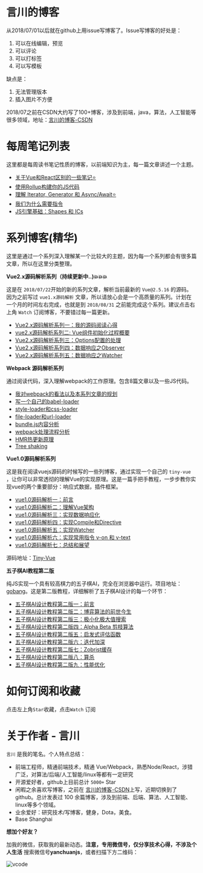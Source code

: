 # 言川的博客

从2018/07/01以后就在github上用issue写博客了。Issue写博客的好处是：

1. 可以在线编辑，预览
2. 可以评论
3. 可以打标签
4. 可以写模板

缺点是：

1. 无法管理版本
2. 插入图片不方便

2018/07之前在CSDN大约写了100+博客，涉及到前端，java，算法，人工智能等很多领域，地址：[言川的博客-CSDN](https://blog.csdn.net/lihongxun945?viewmode=contents)

# 每周笔记列表

这里都是每周读书笔记性质的博客，以前端知识为主，每一篇文章讲述一个主题。

- [关于Vue和React区别的一些笔记:star:](https://github.com/lihongxun945/myblog/issues/21)
- [使用Rollup构建你的JS代码](https://github.com/lihongxun945/myblog/issues/20)
- [理解 Iterator, Generator 和 Async/Await:star:](https://github.com/lihongxun945/myblog/issues/3)
- [我们为什么需要指令](https://github.com/lihongxun945/myblog/issues/2)
- [JS引擎基础：Shapes 和 ICs](https://github.com/lihongxun945/myblog/issues/1)


# 系列博客(精华)

这里是通过一个系列深入理解某一个比较大的主题，因为每一个系列都会有很多篇文章，所以在这里分类整理。

**Vue2.x源码解析系列（持续更新中..):boom::boom::boom:**

这是在 `2018/07/22`开始的新的系列文章，解析当前最新的 `Vue@2.5.16` 的源码。因为之前写过 `vue1.x源码解析` 文章，所以请放心会是一个高质量的系列。计划在一个月的时间左右完成，也就是到 `2018/08/31` 之前能完成这个系列。建议点击右上角 `Watch` 订阅博客，不要错过每一篇更新。

- [Vue2.x源码解析系列一：我的源码阅读心得](https://github.com/lihongxun945/myblog/issues/22)
- [vue2.x源码解析系列二: Vue组件初始化过程概要](https://github.com/lihongxun945/myblog/issues/23)
- [Vue2.x源码解析系列三：Options配置的处理](https://github.com/lihongxun945/myblog/issues/24)
- [Vue2.x源码解析系列四：数据响应之Observer](https://github.com/lihongxun945/myblog/issues/25)
- [Vue2.x源码解析系列五：数据响应之Watcher](https://github.com/lihongxun945/myblog/issues/27)

**Webpack 源码解析系列**

通过阅读代码，深入理解webpack的工作原理。包含8篇文章以及一些JS代码。

- [我对webpack的看法以及本系列文章的规划](https://github.com/lihongxun945/diving-into-webpack/blob/master/1-introduction.md)
- [写一个自己的babel-loader](https://github.com/lihongxun945/diving-into-webpack/blob/master/2-babel-loader.md)
- [style-loader和css-loader](https://github.com/lihongxun945/diving-into-webpack/blob/master/3-style-loader-and-css-loader.md)
- [file-loader和url-loader](https://github.com/lihongxun945/diving-into-webpack/blob/master/4-file-loader-and-url-loader.md)
- [bundle.js内容分析](https://github.com/lihongxun945/diving-into-webpack/blob/master/5-bundle.js.md)
- [webpack处理流程分析](https://github.com/lihongxun945/diving-into-webpack/blob/master/6-process-pipe-line.md)
- [HMR热更新原理](https://github.com/lihongxun945/diving-into-webpack/blob/master/7-hmr.md)
- [Tree shaking](https://github.com/lihongxun945/diving-into-webpack/blob/master/8-tree-shaking.md)

**Vue1.0源码解析系列**

这是我在阅读vuejs源码的时候写的一些列博客，通过实现一个自己的 `tiny-vue` ，让你可以非常透彻的理解Vue的实现原理。这是一篇手把手教程，一步步教你实现vue的两个重要部分：响应式数据，插件框架。

- [vue1.0源码解析一：前言](https://github.com/lihongxun945/myblog/issues/4)
- [vue1.0源码解析二：理解Vue架构](https://github.com/lihongxun945/myblog/issues/5)
- [vue1.0源码解析三：实现数据响应化](https://github.com/lihongxun945/myblog/issues/6)
- [vue1.0源码解析四：实现Compile和Directive](https://github.com/lihongxun945/myblog/issues/7)
- [vue1.0源码解析五：实现Watcher](https://github.com/lihongxun945/myblog/issues/8)
- [vue1.0源码解析六：实现常用指令 v-on 和 v-text](https://github.com/lihongxun945/myblog/issues/9)
- [vue1.0源码解析七：总结和展望](https://github.com/lihongxun945/myblog/issues/10)

源码地址：[Tiny-Vue](https://github.com/lihongxun945/tiny-vue)

**五子棋AI教程第二版**

纯JS实现一个具有较高棋力的五子棋AI，完全在浏览器中运行。项目地址： [gobang](http://gobang.light7.cn/)。这是第二版教程，详细解析了五子棋AI设计的每一个环节：

- [五子棋AI设计教程第二版一：前言](https://github.com/lihongxun945/myblog/issues/11)
- [五子棋AI设计教程第二版二：博弈算法的前世今生](https://github.com/lihongxun945/myblog/issues/12)
- [五子棋AI设计教程第二版三：极小化极大值搜索](https://github.com/lihongxun945/myblog/issues/13)
- [五子棋AI设计教程第二版四：Alpha Beta 剪枝算法](https://github.com/lihongxun945/myblog/issues/14)
- [五子棋AI设计教程第二版五：启发式评估函数](https://github.com/lihongxun945/myblog/issues/15)
- [五子棋AI设计教程第二版六：迭代加深](https://github.com/lihongxun945/myblog/issues/16)
- [五子棋AI设计教程第二版七：Zobrist缓存](https://github.com/lihongxun945/myblog/issues/17)
- [五子棋AI设计教程第二版八：算杀](https://github.com/lihongxun945/myblog/issues/18)
- [五子棋AI设计教程第二版九：性能优化](https://github.com/lihongxun945/myblog/issues/19)

# 如何订阅和收藏

点击左上角`Star`收藏，点击`Watch` 订阅

# 关于作者 - 言川

`言川` 是我的笔名。个人特点总结：

- 前端工程师，精通前端技术，精通 Vue/Webpack，熟悉Node/React，涉猎广泛，对算法/后端/人工智能/linux等都有一定研究
- 开源爱好者，github上目前总计 `5000+` Star
- 闲暇之余喜欢写博客，之前在 [言川的博客-CSDN](https://blog.csdn.net/lihongxun945?viewmode=contents)上写，近期切换到了github。总计发表过 100 余篇博客，涉及到前端、后端、算法、人工智能、linux等多个领域。
- 业余爱好：研究技术/写博客，健身，Dota，美食。
- Base Shanghai

**想加个好友？**

加我的微信，获取我的最新动态。**注意，专用微信号，仅分享技术心得，不涉及个人生活**
搜索微信号**yanchuanjs**，或者扫描下方二维码：

![vcode](https://raw.githubusercontent.com/lihongxun945/myblog/master/images/yanchuan-vcode.jpg)
